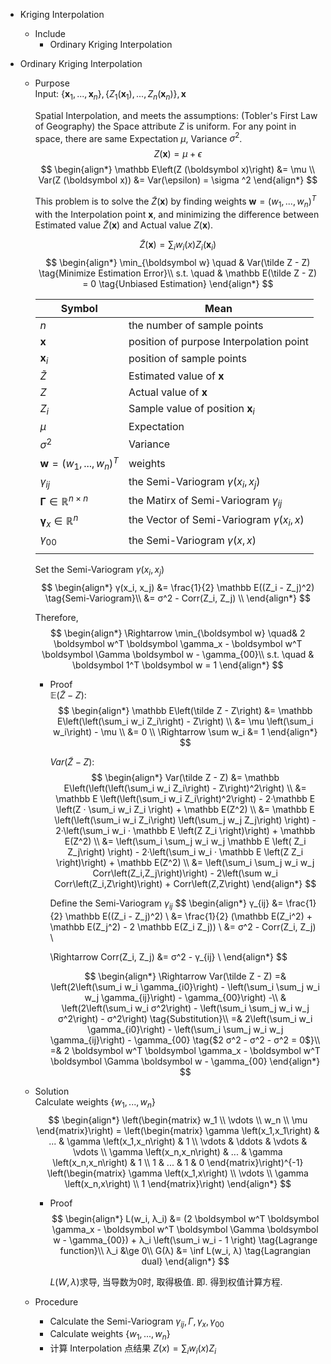 * Kriging Interpolation 
  - Include
    * Ordinary Kriging Interpolation 


* Ordinary Kriging Interpolation 
  - Purpose  
    Input: $\{\boldsymbol x_1, ..., \boldsymbol x_n\}, \{Z_1(\boldsymbol x_1), ..., Z_n(\boldsymbol x_n)\}, \boldsymbol x$

    Spatial Interpolation, and meets the assumptions: (Tobler's First Law of Geography) the Space attribute $Z$ is uniform. For any point in space, there are same Expectation $\mu$, Variance $\sigma ^2$.
    $$Z (\boldsymbol x) = \mu + \epsilon$$
    $$
    \begin{align*}
      \mathbb E\left(Z (\boldsymbol x)\right) &= \mu \\
      Var(Z (\boldsymbol x)) &= Var(\epsilon) = \sigma ^2
    \end{align*}
    $$    

    This problem is to solve the $\tilde Z(\boldsymbol x)$ by finding weights $\boldsymbol w = (w_1, ..., w_n)^T$ with the Interpolation point $\boldsymbol x$, and minimizing the difference between Estimated value $\tilde Z(\boldsymbol x)$ and Actual value $Z(\boldsymbol x)$.  

    $$\tilde Z(\boldsymbol x) = \sum_i w_i(x) Z_i(\boldsymbol x_i)$$
    $$
    \begin{align*}
      \min_{\boldsymbol w} \quad & Var(\tilde Z - Z)  \tag{Minimize Estimation Error}\\
      s.t. \quad & \mathbb E(\tilde Z - Z) = 0  \tag{Unbiased Estimation}
    \end{align*}
    $$

    |Symbol|Mean|
    |---|---|
    |$n$|the number of sample points|
    |$\boldsymbol x$|position of purpose Interpolation point|
    |$\boldsymbol x_i$|position of sample points|
    |$\tilde Z$|Estimated value of $\boldsymbol x$|
    |$Z$|Actual value of $\boldsymbol x$|
    |$Z_i$|Sample value of position $\boldsymbol x_i$|
    |$\mu$|Expectation|
    |$\sigma ^2$|Variance|
    |$\boldsymbol w = (w_1, ..., w_n)^T$|weights|
    |$\gamma_{ij}$|the Semi-Variogram $\gamma(x_i, x_j)$|
    |$\boldsymbol \Gamma \in \mathbb R^{n \times n}$|the Matirx of Semi-Variogram $\gamma_{ij}$|
    |$\boldsymbol \gamma_x \in \mathbb R^{n}$|the Vector of Semi-Variogram $\gamma(x_i, x)$|
    |$\gamma_{00}$|the Semi-Variogram $\gamma(x, x)$|
    |||

    Set the Semi-Variogram $\gamma(x_i, x_j)$
    $$
    \begin{align*}
      γ(x_i, x_j)
      &= \frac{1}{2} \mathbb E((Z_i - Z_j)^2)  \tag{Semi-Variogram}\\
      &= σ^2 - Corr(Z_i, Z_j)  \\
    \end{align*}
    $$

    Therefore, 
    $$ 
    \begin{align*}
      \Rightarrow \min_{\boldsymbol w} \quad& 2 \boldsymbol w^T \boldsymbol \gamma_x - \boldsymbol w^T  \boldsymbol \Gamma \boldsymbol w - \gamma_{00}\\
      s.t. \quad 
      & \boldsymbol 1^T \boldsymbol w = 1
    \end{align*}
    $$ 

    - Proof  
      $\mathbb E\left(\tilde Z - Z\right)$:
      $$
      \begin{align*}
        \mathbb E\left(\tilde Z - Z\right) 
        &= \mathbb E\left(\left(\sum_i w_i Z_i\right) - Z\right)  \\
        &= \mu \left(\sum_i w_i\right) - \mu    \\
        &= 0  \\
        \Rightarrow \sum w_i &= 1
      \end{align*}
      $$

      $Var(\tilde Z - Z)$:
      $$
      \begin{align*}
        Var(\tilde Z - Z) 
        &= \mathbb E\left(\left(\left(\sum_i w_i Z_i\right) - Z\right)^2\right)  \\
        &= \mathbb E \left(\left(\sum_i w_i Z_i\right)^2\right) - 2·\mathbb E \left(Z · \sum_i w_i Z_i \right) + \mathbb E(Z^2)  \\
        &= \mathbb E \left(\left(\sum_i w_i Z_i\right) \left(\sum_j w_j Z_j\right) \right) - 2·\left(\sum_i w_i · \mathbb E \left(Z Z_i \right)\right) + \mathbb E(Z^2)  \\
        &= \left(\sum_i \sum_j w_i w_j \mathbb E \left( Z_i   Z_j\right) \right) - 2·\left(\sum_i w_i · \mathbb E \left(Z Z_i \right)\right) + \mathbb E(Z^2)  \\
        &= \left(\sum_i \sum_j w_i w_j Corr\left(Z_i,Z_j\right)\right) - 2\left(\sum w_i Corr\left(Z_i,Z\right)\right) + Corr\left(Z,Z\right)
      \end{align*}
      $$

      Define the Semi-Variogram $γ_{ij}$
      $$
      \begin{align*}
        γ_{ij} 
        &= \frac{1}{2} \mathbb E((Z_i - Z_j)^2)  \\
        &= \frac{1}{2} (\mathbb E(Z_i^2) + \mathbb E(Z_j^2) - 2 \mathbb E(Z_i Z_j))  \\
        &= σ^2 - Corr(Z_i, Z_j)  \\

        \Rightarrow Corr(Z_i, Z_j) &= σ^2 - γ_{ij}  \\
      \end{align*}
      $$

      $$
      \begin{align*}
        \Rightarrow Var(\tilde Z - Z) 
        =& \left(2\left(\sum_i w_i \gamma_{i0}\right) - \left(\sum_i \sum_j w_i w_j \gamma_{ij}\right) - \gamma_{00}\right)  -\\
        & \left(2\left(\sum_i w_i σ^2\right) - \left(\sum_i \sum_j w_i w_j σ^2\right) - σ^2\right)  \tag{Substitution}\\
        =& 2\left(\sum_i w_i \gamma_{i0}\right) - \left(\sum_i \sum_j w_i w_j \gamma_{ij}\right) - \gamma_{00}  \tag{$2 σ^2 - σ^2 - σ^2 = 0$}\\
        =& 2 \boldsymbol w^T \boldsymbol \gamma_x - \boldsymbol w^T  \boldsymbol \Gamma \boldsymbol w - \gamma_{00}
      \end{align*}
      $$


  - Solution  
    Calculate weights $\{w_1, ..., w_n\}$  
    $$
    \begin{align*}
      \left(\begin{matrix} w_1 \\ \vdots \\ w_n \\ \mu  \end{matrix}\right) = \left(\begin{matrix} \gamma \left(x_1,x_1\right) & ... & \gamma \left(x_1,x_n\right) & 1 \\ \vdots & \ddots & \vdots & \vdots \\  \gamma \left(x_n,x_n\right) & ... & \gamma \left(x_n,x_n\right) & 1 \\ 1 & ... & 1 & 0 \end{matrix}\right)^{-1} \left(\begin{matrix} \gamma \left(x_1,x\right) \\ \vdots \\ \gamma \left(x_n,x\right) \\ 1 \end{matrix}\right)
    \end{align*}
    $$

    - Proof
      $$
      \begin{align*}
        L(w_i, λ_i) &= (2 \boldsymbol w^T \boldsymbol \gamma_x - \boldsymbol w^T  \boldsymbol \Gamma \boldsymbol w - \gamma_{00}) + λ_i \left(\sum_i w_i - 1 \right)  \tag{Lagrange function}\\
        λ_i &\ge 0\\
        G(λ) &= \inf L(w_i, λ)  \tag{Lagrangian dual}
      \end{align*}
      $$

      $L(W,λ)$求导, 当导数为0时, 取得极值. 即. 得到权值计算方程.

  - Procedure
    - Calculate the Semi-Variogram $γ_{ij}, \Gamma, γ_{x}, γ_{00}$
    - Calculate weights $\{w_1, ..., w_n\}$  
    - 计算 Interpolation 点结果 $Z(x) = \sum_i w_i(x) Z_i$
